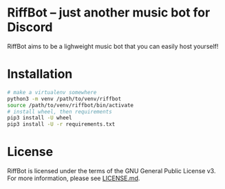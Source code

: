 # RiffBot – just another music bot for Discord

RiffBot aims to be a lighweight music bot that you can easily host yourself!

# Installation

```bash
# make a virtualenv somewhere
python3 -m venv /path/to/venv/riffbot
source /path/to/venv/riffbot/bin/activate
# install wheel, then requirements
pip3 install -U wheel
pip3 install -U -r requirements.txt
```

# License

RiffBot is licensed under the terms of the GNU General Public License v3. For more information, please see
[LICENSE.md](LICENSE.md).
